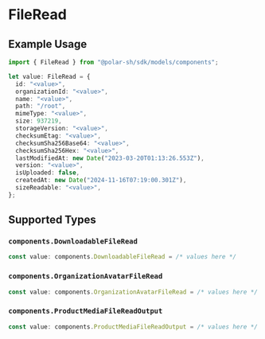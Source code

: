 # FileRead

## Example Usage

```typescript
import { FileRead } from "@polar-sh/sdk/models/components";

let value: FileRead = {
  id: "<value>",
  organizationId: "<value>",
  name: "<value>",
  path: "/root",
  mimeType: "<value>",
  size: 937219,
  storageVersion: "<value>",
  checksumEtag: "<value>",
  checksumSha256Base64: "<value>",
  checksumSha256Hex: "<value>",
  lastModifiedAt: new Date("2023-03-20T01:13:26.553Z"),
  version: "<value>",
  isUploaded: false,
  createdAt: new Date("2024-11-16T07:19:00.301Z"),
  sizeReadable: "<value>",
};
```

## Supported Types

### `components.DownloadableFileRead`

```typescript
const value: components.DownloadableFileRead = /* values here */
```

### `components.OrganizationAvatarFileRead`

```typescript
const value: components.OrganizationAvatarFileRead = /* values here */
```

### `components.ProductMediaFileReadOutput`

```typescript
const value: components.ProductMediaFileReadOutput = /* values here */
```

